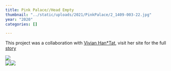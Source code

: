```yaml
---
title: Pink Palace//Head Empty
thumbnail: "../static/uploads/2021/PinkPalace/2_1409-003-22.jpg"
year: "2020"
categories: []

---
```

This project was a collaboration with <span style="color:#E24167">[Vivian Han*Tat](https://www.vivianht.com/)</span>, visit her site for the full <span style="color:#C1BC00">[story](https://www.vivianht.com/gallery/pink-palace-head-empty)</span>

![](/uploads/2021/PinkPalace/PINKPALACEHEADEMPTY.gif)  
![](/uploads/2021/PinkPalace/2_1411-010-4.jpg)![](/uploads/2021/PinkPalace/2_1413-008_crop-15.jpg)